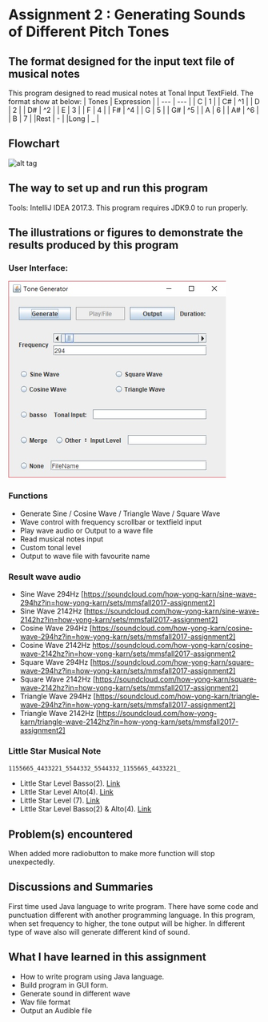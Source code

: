 # Assignment 2 : Generating Sounds of Different Pitch Tones

## The format designed for the input text file of musical notes
This program designed to read musical notes at Tonal Input TextField. The format show at below:
| Tones | Expression |
| --- | --- |
|  C  |  1  |
|  C# | ^1  |
|  D  |  2  |
|  D# | ^2  |
|  E  |  3  |
|  F  |  4  |
|  F# | ^4  |
|  G  |  5  |
|  G# | ^5  |
|  A  |  6  |
|  A# | ^6  |
|  B  |  7  |
|Rest |  -  |
|Long |  _  |

## Flowchart
![alt tag](https://https://github.com/khyjb1995/MMS2017FALL/blob/master/Assignment%202/flowchart.jpg?raw=true)

## The way to set up and run this program
Tools: IntelliJ IDEA 2017.3.
This program requires JDK9.0 to run properly.  

## The illustrations or figures to demonstrate the results produced by this program
### User Interface:  
![alt tag](https://github.com/khyjb1995/MMS2017FALL/blob/master/Assignment%202/program.jpg?raw=true)

### Functions
* Generate Sine / Cosine Wave / Triangle Wave / Square Wave
* Wave control with frequency scrollbar or textfield input
* Play wave audio or Output to a wave file
* Read musical notes input
* Custom tonal level
* Output to wave file with favourite name

### Result wave audio

* Sine Wave 294Hz
[https://soundcloud.com/how-yong-karn/sine-wave-294hz?in=how-yong-karn/sets/mmsfall2017-assignment2]
* Sine Wave 2142Hz
[https://soundcloud.com/how-yong-karn/sine-wave-2142hz?in=how-yong-karn/sets/mmsfall2017-assignment2]
* Cosine Wave 294Hz
[https://soundcloud.com/how-yong-karn/cosine-wave-294hz?in=how-yong-karn/sets/mmsfall2017-assignment2]
* Cosine Wave 2142Hz
https://soundcloud.com/how-yong-karn/cosine-wave-2142hz?in=how-yong-karn/sets/mmsfall2017-assignment2
* Square Wave 294Hz
[https://soundcloud.com/how-yong-karn/square-wave-294hz?in=how-yong-karn/sets/mmsfall2017-assignment2]
* Square Wave 2142Hz
[https://soundcloud.com/how-yong-karn/square-wave-2142hz?in=how-yong-karn/sets/mmsfall2017-assignment2]
* Triangle Wave 294Hz
[https://soundcloud.com/how-yong-karn/triangle-wave-294hz?in=how-yong-karn/sets/mmsfall2017-assignment2]
* Triangle Wave 2142Hz
[https://soundcloud.com/how-yong-karn/triangle-wave-2142hz?in=how-yong-karn/sets/mmsfall2017-assignment2]

### Little Star Musical Note
```
1155665_4433221_5544332_5544332_1155665_4433221_
```
* Little Star Level Basso(2).
[Link](https://soundcloud.com/how-yong-karn/little-star-level-basso-2?in=how-yong-karn/sets/mmsfall2017-assignment2)
* Little Star Level Alto(4).
[Link](https://soundcloud.com/how-yong-karn/little-star-level-alto-4?in=how-yong-karn/sets/mmsfall2017-assignment2)
* Little Star Level (7).
[Link](https://soundcloud.com/how-yong-karn/little-star-level-7?in=how-yong-karn/sets/mmsfall2017-assignment2)
* Little Star Level Basso(2) & Alto(4).
[Link](https://soundcloud.com/how-yong-karn/little-star-merge?in=how-yong-karn/sets/mmsfall2017-assignment2)

## Problem(s) encountered
 When added more radiobutton to make more function will stop unexpectedly.
 

## Discussions and Summaries
First time used Java language to write program. There have some code and punctuation different with another programming language. In this program, when set frequency to higher, the tone output will be higher. In different type of wave also will generate different kind of sound.

## What I have learned in this assignment
* How to write program using Java language.
* Build program in GUI form.
* Generate sound in different wave
* Wav file format
* Output an Audible file